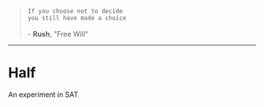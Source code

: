 
>  ```If you choose not to decide``` \
>  ```you still have made a choice``` \
> \
> \- **Rush**, "Free Will"

---

# Half

  An experiment in SAT
  